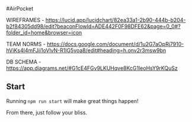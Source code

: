 #AirPocket

WIREFRAMES - https://lucid.app/lucidchart/82ea33a1-2b90-444b-b204-b2f84305dd98/edit?beaconFlowId=ADE442F0F98DFE62&page=0_0#?folder_id=home&browser=icon

TEAM NORMS - https://docs.google.com/document/d/1u2G7aOpRj7910-hViKs4I4mFJii1oVlvN-R1lG5voa8/edit#heading=h.onv2r3msw9bn

DB SCHEMA - https://app.diagrams.net/#G1cE4FGv9LKUHqve8KcG1leoHsY9rKQuSz


## Start

Running `npm run start` will make great things happen!

From there, just follow your bliss.

